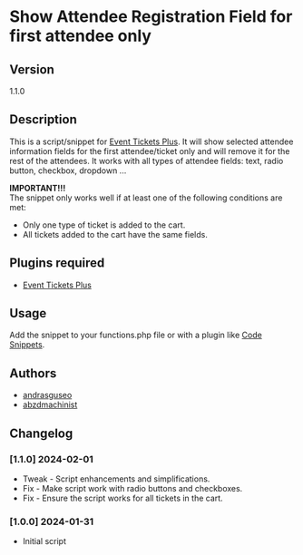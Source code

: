 # Show Attendee Registration Field for first attendee only

## Version
1.1.0

## Description
This is a script/snippet for [Event Tickets Plus](https://evnt.is/1acc).
It will show selected attendee information fields for the first attendee/ticket only and will remove it for the rest of the attendees.
It works with all types of attendee fields: text, radio button, checkbox, dropdown ...

**IMPORTANT!!!**  
The snippet only works well if at least one of the following conditions are met:
 - Only one type of ticket is added to the cart.
 - All tickets added to the cart have the same fields.

## Plugins required
- [Event Tickets Plus](https://evnt.is/1acc)

## Usage
Add the snippet to your functions.php file or with a plugin like [Code Snippets](https://wordpress.org/plugins/code-snippets/).

## Authors
- [andrasguseo](https://github.com/andrasguseo)
- [abzdmachinist](https://github.com/abzdmachinist)

## Changelog
### [1.1.0] 2024-02-01
- Tweak - Script enhancements and simplifications.
- Fix - Make script work with radio buttons and checkboxes.
- Fix - Ensure the script works for all tickets in the cart.

### [1.0.0] 2024-01-31
- Initial script

